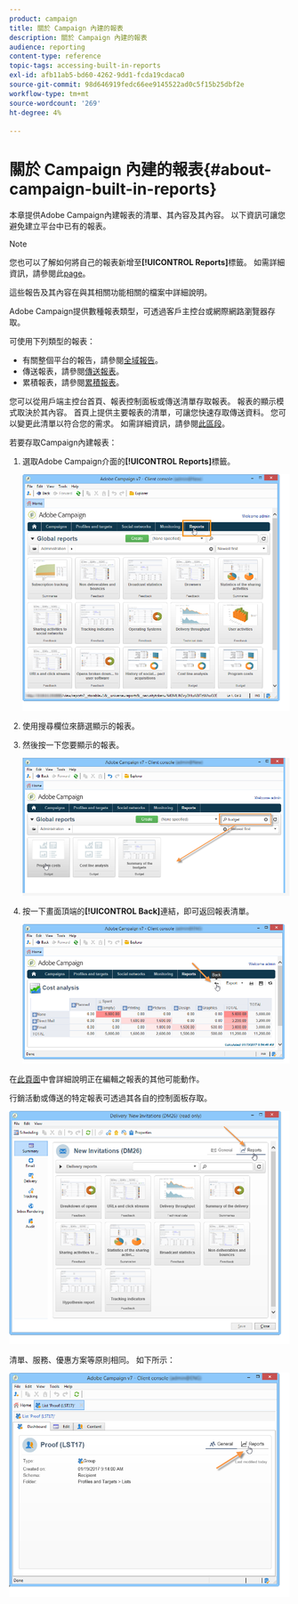 ```yaml
---
product: campaign
title: 關於 Campaign 內建的報表
description: 關於 Campaign 內建的報表
audience: reporting
content-type: reference
topic-tags: accessing-built-in-reports
exl-id: afb11ab5-bd60-4262-9dd1-fcda19cdaca0
source-git-commit: 98d646919fedc66ee9145522ad0c5f15b25dbf2e
workflow-type: tm+mt
source-wordcount: '269'
ht-degree: 4%

---
```


# 關於 Campaign 內建的報表{#about-campaign-built-in-reports}

本章提供Adobe Campaign內建報表的清單、其內容及其內容。 以下資訊可讓您避免建立平台中已有的報表。

>[!NOTE]
>
>您也可以了解如何將自己的報表新增至&#x200B;**[!UICONTROL Reports]**&#x200B;標籤。 如需詳細資訊，請參閱此[page](../../reporting/using/configuring-access-to-the-report.md#defining-the-filtering-options)。

這些報告及其內容在與其相關功能相關的檔案中詳細說明。

Adobe Campaign提供數種報表類型，可透過客戶主控台或網際網路瀏覽器存取。

可使用下列類型的報表：

* 有關整個平台的報告，請參閱[全域報告](../../reporting/using/global-reports.md)。
* 傳送報表，請參閱[傳送報表](../../reporting/using/delivery-reports.md)。
* 累積報表，請參閱[累積報表](../../reporting/using/cumulative-reports.md)。

您可以從用戶端主控台首頁、報表控制面板或傳送清單存取報表。 報表的顯示模式取決於其內容。 首頁上提供主要報表的清單，可讓您快速存取傳送資料。 您可以變更此清單以符合您的需求。 如需詳細資訊，請參閱[此區段](../../reporting/using/about-reports-creation-in-campaign.md)。

若要存取Campaign內建報表：

1. 選取Adobe Campaign介面的&#x200B;**[!UICONTROL Reports]**&#x200B;標籤。

   ![](assets/reporting_access_from_home.png)

1. 使用搜尋欄位來篩選顯示的報表。

1. 然後按一下您要顯示的報表。

   ![](assets/reporting_edit_a_report.png)

1. 按一下畫面頂端的&#x200B;**[!UICONTROL Back]**&#x200B;連結，即可返回報表清單。

   ![](assets/reporting_back_button.png)

在[此頁面](../../reporting/using/actions-on-reports.md)中會詳細說明正在編輯之報表的其他可能動作。

行銷活動或傳送的特定報表可透過其各自的控制面板存取。

![](assets/reporting_on_a_delivery.png)

清單、服務、優惠方案等原則相同。 如下所示：

![](assets/reporting_on_an_offer.png)
